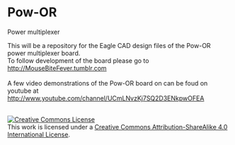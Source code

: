 Pow-OR
======

Power multiplexer

This will be a repository for the Eagle CAD design files of the Pow-OR power multiplexer board.
<br>To follow development of the board please go to http://MouseBiteFever.tumblr.com
<br><br>
A few video demonstrations of the Pow-OR board on can be foud on youtube at http://www.youtube.com/channel/UCmLNvzKj7SQ2D3ENkpwOFEA
<br><br>

<a rel="license" href="http://creativecommons.org/licenses/by-sa/4.0/"><img alt="Creative Commons License" style="border-width:0" src="http://i.creativecommons.org/l/by-sa/4.0/88x31.png" /></a><br />This work is licensed under a <a rel="license" href="http://creativecommons.org/licenses/by-sa/4.0/">Creative Commons Attribution-ShareAlike 4.0 International License</a>.
